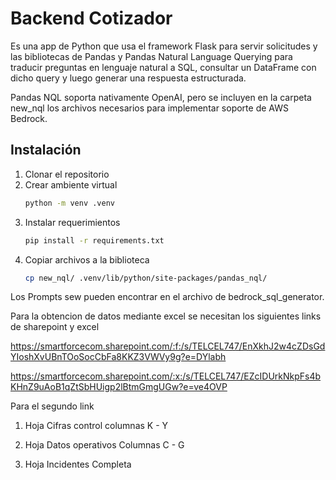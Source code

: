 # Backend Cotizador
Es una app de Python que usa el framework Flask para servir solicitudes y las bibliotecas de Pandas y Pandas Natural Language Querying
para traducir preguntas en lenguaje natural a SQL, consultar un DataFrame con dicho query y luego generar una respuesta estructurada.

Pandas NQL soporta nativamente OpenAI, pero se incluyen en la carpeta new_nql los archivos necesarios para implementar soporte de AWS Bedrock.

## Instalación

1. Clonar el repositorio
2. Crear ambiente virtual
   ```bash
   python -m venv .venv
   ```
4. Instalar requerimientos
   ```bash
   pip install -r requirements.txt
   ```
5. Copiar archivos a la biblioteca
   ```bash
   cp new_nql/ .venv/lib/python/site-packages/pandas_nql/
   ```

Los Prompts sew pueden encontrar en el archivo de bedrock_sql_generator.


Para la obtencion de datos mediante excel se necesitan los siguientes links de sharepoint y excel

https://smartforcecom.sharepoint.com/:f:/s/TELCEL747/EnXkhJ2w4cZDsGdYIoshXvUBnTOoSocCbFa8KKZ3VWVy9g?e=DYlabh

https://smartforcecom.sharepoint.com/:x:/s/TELCEL747/EZcIDUrkNkpFs4bKHnZ9uAoB1qZtSbHUigp2lBtmGmgUGw?e=ve4OVP

Para el segundo link 

1. Hoja Cifras control columnas K - Y

2. Hoja Datos operativos Columnas C - G

3. Hoja Incidentes Completa